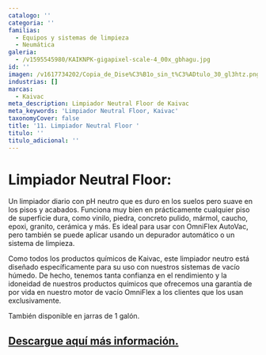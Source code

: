 ```yaml
---
catalogo: ''
categoria: ''
familias:
  - Equipos y sistemas de limpieza
  - Neumática
galeria:
  - /v1595545980/KAIKNPK-gigapixel-scale-4_00x_gbhagu.jpg
id: ''
imagen: /v1617734202/Copia_de_Dise%C3%B1o_sin_t%C3%ADtulo_30_gl3htz.png
industrias: []
marcas:
  - Kaivac
meta_description: Limpiador Neutral Floor de Kaivac
meta_keywords: 'Limpiador Neutral Floor, Kaivac'
taxonomyCover: false
title: '11. Limpiador Neutral Floor '
titulo: ''
titulo_adicional: ''
---
```



# Limpiador Neutral Floor:

Un limpiador diario con pH neutro que es duro en los suelos pero suave en los pisos y acabados. Funciona muy bien en prácticamente cualquier piso de superficie dura, como vinilo, piedra, concreto pulido, mármol, caucho, epoxi, granito, cerámica y más. Es ideal para usar con OmniFlex AutoVac, pero también se puede aplicar usando un depurador automático o un sistema de limpieza.

Como todos los productos químicos de Kaivac, este limpiador neutro está diseñado específicamente para su uso con nuestros sistemas de vacío húmedo. De hecho, tenemos tanta confianza en el rendimiento y la idoneidad de nuestros productos químicos que ofrecemos una garantía de por vida en nuestro motor de vacío OmniFlex a los clientes que los usan exclusivamente.

También disponible en jarras de 1 galón.

## [Descargue aquí más información.](https://synology01.novatec.cr:5001/d/f/560549783454922731)
